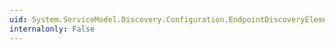 ```yaml
---
uid: System.ServiceModel.Discovery.Configuration.EndpointDiscoveryElement.ContractTypeNames
internalonly: False
---
```


